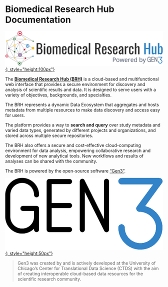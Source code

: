 # **Biomedical Research Hub Documentation**

[![](img/brh-logo.png){: style="height:100px"}](https://brh.data-commons.org/)

The [**Biomedical Research Hub (BRH)**](https://brh.data-commons.org/) is a cloud-based and multifunctional web interface that provides a secure environment for discovery and analysis of scientific results and data. It is designed to serve users with a variety of objectives, backgrounds, and specialties.

The BRH represents a dynamic Data Ecosystem that aggregates and hosts metadata from multiple resources to make data discovery and access easy for users.

The platform provides a way to **search and query** over study metadata and varied data types, generated by different projects and organizations, and stored across multiple secure repositories.

The BRH also offers a secure and cost-effective cloud-computing environment for data analysis, empowering collaborative research and development of new analytical tools. New workflows and results of analyses can be shared with the community.

The BRH is powered by the open-source software [“Gen3”](https://ctds.uchicago.edu/gen3).

[![](img/gen3blue.png){: style="height:50px"}](https://ctds.uchicago.edu/gen3)

>Gen3 was created by and is actively developed at the
>University of Chicago’s Center for Translational Data Science (CTDS)
>with the aim of creating interoperable cloud-based
>data resources for the scientific research community.
